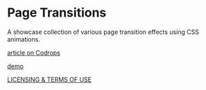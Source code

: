 
Page Transitions
=========

A showcase collection of various page transition effects using CSS animations.

[article on Codrops](http://tympanus.net/codrops/?p=15001)

[demo](https://xuui.github.io/PageTransitions/index.html)

[LICENSING & TERMS OF USE](http://tympanus.net/codrops/licensing/)
